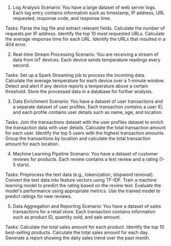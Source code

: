 1. Log Analysis
Scenario: You have a large dataset of web server logs. Each log entry contains information such as timestamp, IP address, URL requested, response code, and response time.

Tasks:
Parse the log file and extract relevant fields.
Calculate the number of requests per IP address.
Identify the top 10 most requested URLs.
Calculate the average response time for each URL.
Identify the URLs that resulted in a 404 error.

2. Real-time Stream Processing
Scenario: You are receiving a stream of data from IoT devices. Each device sends temperature readings every second.

Tasks:
Set up a Spark Streaming job to process the incoming data.
Calculate the average temperature for each device over a 1-minute window.
Detect and alert if any device reports a temperature above a certain threshold.
Store the processed data in a database for further analysis.

3. Data Enrichment
Scenario: You have a dataset of user transactions and a separate dataset of user profiles. Each transaction contains a user ID, and each profile contains user details such as name, age, and location.

Tasks:
Join the transactions dataset with the user profiles dataset to enrich the transaction data with user details.
Calculate the total transaction amount for each user.
Identify the top 5 users with the highest transaction amounts.
Group the transactions by location and calculate the total transaction amount for each location.

4. Machine Learning Pipeline
Scenario: You have a dataset of customer reviews for products. Each review contains a text review and a rating (1-5 stars).

Tasks:
Preprocess the text data (e.g., tokenization, stopword removal).
Convert the text data into feature vectors using TF-IDF.
Train a machine learning model to predict the rating based on the review text.
Evaluate the model's performance using appropriate metrics.
Use the trained model to predict ratings for new reviews.

5. Data Aggregation and Reporting
Scenario: You have a dataset of sales transactions for a retail store. Each transaction contains information such as product ID, quantity sold, and sale amount.

Tasks:
Calculate the total sales amount for each product.
Identify the top 10 best-selling products.
Calculate the total sales amount for each day.
Generate a report showing the daily sales trend over the past month.
